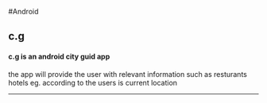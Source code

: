 #Android
## c.g

#### c.g is an android city guid app

the app will provide the user with relevant information such as resturants hotels eg.
according to the users is current location

----------
